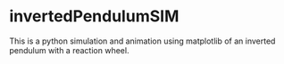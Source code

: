 # invertedPendulumSIM
This is a python simulation and animation using matplotlib of an inverted pendulum with a reaction wheel. 

